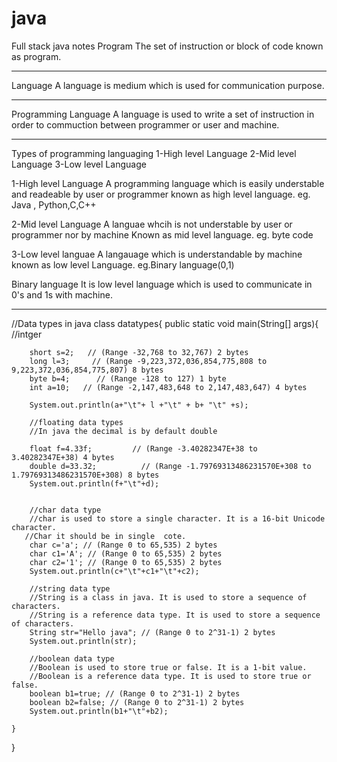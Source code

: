 # java
Full stack java notes
Program
The set of instruction or block of code known as  program.
************

Language 
A language is medium which is used for communication purpose.
************
Programming Language
A language is used to write a set of instruction in order to 
commuction between programmer or user and machine.
************

Types of programming languaging 
1-High level Language
2-Mid level Language
3-Low level Language


1-High level Language
A programming language  which is easily understable and readeable by
user or programmer known as high level language.
eg. Java , Python,C,C++

2-Mid level Language
A languae whcih is not understable by user or programmer nor by machine 
Known as mid level  language.
eg. byte code 

3-Low level languae
A langauage which is understandable by machine known as low level  Language.
eg.Binary language(0,1)

Binary language 
It is low level language which is used to communicate  in 0's and 1s with
machine.
*************************************************************************
//Data types in java 
class datatypes{
    public static void main(String[] args){
        //intger

        short s=2;   // (Range -32,768 to 32,767) 2 bytes
        long l=3;     // (Range -9,223,372,036,854,775,808 to 9,223,372,036,854,775,807) 8 bytes
        byte b=4;      // (Range -128 to 127) 1 byte
        int a=10;   // (Range -2,147,483,648 to 2,147,483,647) 4 bytes

        System.out.println(a+"\t"+ l +"\t" + b+ "\t" +s);

        //floating data types 
        //In java the decimal is by default double

        float f=4.33f;         // (Range -3.40282347E+38 to 3.40282347E+38) 4 bytes
        double d=33.32;          // (Range -1.79769313486231570E+308 to 1.79769313486231570E+308) 8 bytes
        System.out.println(f+"\t"+d);


        //char data type
        //char is used to store a single character. It is a 16-bit Unicode character. 
       //Char it should be in single  cote.
        char c='a'; // (Range 0 to 65,535) 2 bytes
        char c1='A'; // (Range 0 to 65,535) 2 bytes 
        char c2='1'; // (Range 0 to 65,535) 2 bytes
        System.out.println(c+"\t"+c1+"\t"+c2);

        //string data type
        //String is a class in java. It is used to store a sequence of characters.      
        //String is a reference data type. It is used to store a sequence of characters.
        String str="Hello java"; // (Range 0 to 2^31-1) 2 bytes
        System.out.println(str);

        //boolean data type
        //Boolean is used to store true or false. It is a 1-bit value.  
        //Boolean is a reference data type. It is used to store true or false.
        boolean b1=true; // (Range 0 to 2^31-1) 2 bytes
        boolean b2=false; // (Range 0 to 2^31-1) 2 bytes
        System.out.println(b1+"\t"+b2);

    }
}
